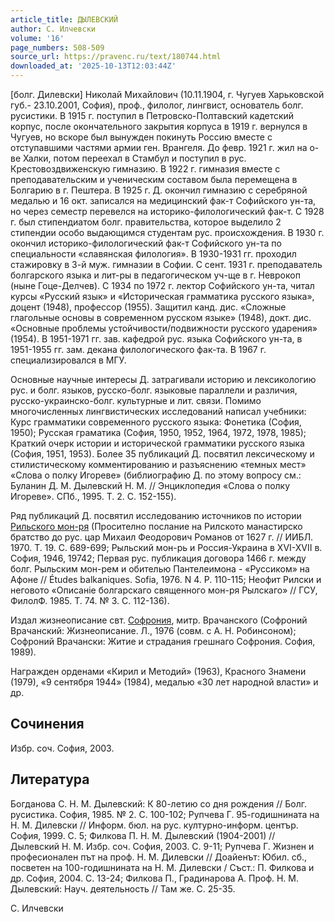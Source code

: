 ```yaml
---
article_title: ДЫЛЕВСКИЙ
author: С. Илчевски
volume: '16'
page_numbers: 508-509
source_url: https://pravenc.ru/text/180744.html
downloaded_at: '2025-10-13T12:03:44Z'
---
```


[болг. Дилевски] Николай Михайлович (10.11.1904, г. Чугуев Харьковской губ.- 23.10.2001, София), проф., филолог, лингвист, основатель болг. русистики. В 1915 г. поступил в Петровско-Полтавский кадетский корпус, после окончательного закрытия корпуса в 1919 г. вернулся в Чугуев, но вскоре был вынужден покинуть Россию вместе с отступавшими частями армии ген. Врангеля. До февр. 1921 г. жил на о-ве Халки, потом переехал в Стамбул и поступил в рус. Крестовоздвиженскую гимназию. В 1922 г. гимназия вместе с преподавательским и ученическим составом была перемещена в Болгарию в г. Пештера. В 1925 г. Д. окончил гимназию с серебряной медалью и 16 окт. записался на медицинский фак-т Софийского ун-та, но через семестр перевелся на историко-филологический фак-т. С 1928 г. был стипендиатом болг. правительства, которое выделило 2 стипендии особо выдающимся студентам рус. происхождения. В 1930 г. окончил историко-филологический фак-т Софийского ун-та по специальности «славянская филология». В 1930-1931 гг. проходил стажировку в 3-й муж. гимназии в Софии. С сент. 1931 г. преподаватель болгарского языка и лит-ры в педагогическом уч-ще в г. Неврокоп (ныне Гоце-Делчев). С 1934 по 1972 г. лектор Софийского ун-та, читал курсы «Русский язык» и «Историческая грамматика русского языка», доцент (1948), профессор (1955). Защитил канд. дис. «Сложные глагольные основы в современном русском языке» (1948), докт. дис. «Основные проблемы устойчивости/подвижности русского ударения» (1954). В 1951-1971 гг. зав. кафедрой рус. языка Софийского ун-та, в 1951-1955 гг. зам. декана филологического фак-та. В 1967 г. специализировался в МГУ.

Основные научные интересы Д. затрагивали историю и лексикологию рус. и болг. языков, русско-болг. языковые параллели и различия, русско-украинско-болг. культурные и лит. связи. Помимо многочисленных лингвистических исследований написал учебники: Курс грамматики современного русского языка: Фонетика (София, 1950); Русская граматика (София, 1950, 1952, 1964, 1972, 1978, 1985); Краткий очерк истории и исторической грамматики русского языка (София, 1951, 1953). Более 35 публикаций Д. посвятил лексическому и стилистическому комментированию и разъяснению «темных мест» «Слова о полку Игореве» (библиографию Д. по этому вопросу см.: Буланин Д. М. Дылевский Н. М. // Энциклопедия «Слова о полку Игореве». СПб., 1995. Т. 2. C. 152-155).

Ряд публикаций Д. посвятил исследованию источников по истории [Рильского мон-ря](<https://pravenc.ru/text/Рильского мон-ря.html>) (Просително послание на Рилското манастирско братство до рус. цар Михаил Феодорович Романов от 1627 г. // ИИБЛ. 1970. Т. 19. С. 689-699; Рыльский мон-рь и Россия-Украина в XVI-XVII в. София, 1946, 19742; Первая рус. публикация договора 1466 г. между болг. Рыльским мон-рем и обителью Пантелеимона - «Руссиком» на Афоне // Études balkaniques. Sofia, 1976. N 4. P. 110-115; Неофит Рилски и неговото «Описанiе болгарскаго священного мон-ря Рылскаго» // ГСУ, ФилолФ. 1985. Т. 74. № 3. С. 112-136).

Издал жизнеописание свт. [Софрония](https://pravenc.ru/text/Софроний.html), митр. Врачанского (Софроний Врачанский: Жизнеописание. Л., 1976 (совм. с А. Н. Робинсоном); Софроний Врачански: Житие и страдания грешнаго Софрония. София, 1989).

Награжден орденами «Кирил и Методий» (1963), Красного Знамени (1979), «9 сентября 1944» (1984), медалью «30 лет народной власти» и др.

## Сочинения

Избр. соч. София, 2003.

## Литература

Богданова С. Н. М. Дылевский: К 80-летию со дня рождения // Болг. русистика. София, 1985. № 2. С. 100-102; Рупчева Г. 95-годишнината на Н. М. Дилевски // Информ. бюл. на рус. културно-информ. център. София, 1999. С. 5; Филкова П. Н. М. Дылевский (1904-2001) // Дылевский Н. М. Избр. соч. София, 2003. С. 9-11; Рупчева Г. Жизнен и професионален път на проф. Н. М. Дилевски // Доайенът: Юбил. сб., посветен на 100-годишнината на Н. М. Дилевски / Съст.: П. Филкова и др. София, 2004. С. 13-24; Филкова П., Градинарова А. Проф. Н. М. Дылевский: Науч. деятельность // Там же. С. 25-35.

С. Илчевски
